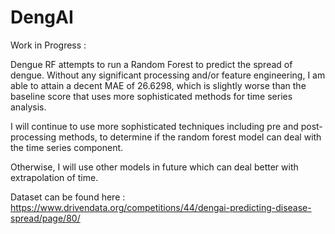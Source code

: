 # DengAI

Work in Progress : 

Dengue RF attempts to run a Random Forest to predict the spread of dengue. Without any significant processing and/or feature engineering,
I am able to attain a decent MAE of 26.6298, which is slightly worse than the baseline score that uses more sophisticated methods for time
series analysis. 

I will continue to use more sophisticated techniques including pre and post-processing methods, to determine if the random forest model can 
deal with the time series component. 

Otherwise, I will use other models in future which can deal better with extrapolation of time. 

Dataset can be found here : https://www.drivendata.org/competitions/44/dengai-predicting-disease-spread/page/80/
